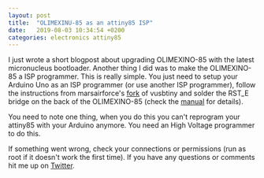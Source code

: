 ```yaml
---
layout: post
title:  "OLIMEXINU-85 as an attiny85 ISP"
date:   2019-08-03 10:34:54 +0200
categories: electronics attiny85
---
```

I just wrote a short blogpost about upgrading OLIMEXINO-85 with the latest micronucleus bootloader. Another thing I did was to make the OLIMEXINO-85 a ISP programmer. This is really simple. You just need to setup your Arduino Uno as an ISP programmer (or use another ISP programmer), follow the instructions from marsairforce's [fork](https://github.com/marsairforce/vusbtiny) of vusbtiny and solder the RST_E bridge on the back of the OLIMEXINO-85 (check the [manual](https://www.olimex.com/Products/Duino/AVR/OLIMEXINO-85-ASM/resources/OLIMEXINO-85_manual.pdf) for details). 

You need to note one thing, when you do this you can't reprogram your attiny85 with your Arduino anymore. You need an High Voltage programmer to do this. 

If something went wrong, check your connections or permissions (run as root if it doesn't work the first time). If you have any questions or comments hit me up on [Twitter](https://twitter.com/bewniac).
